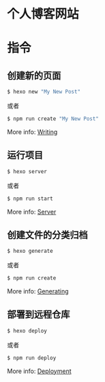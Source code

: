 # 个人博客网站

# 指令
## 创建新的页面
``` bash
$ hexo new "My New Post"
```
或者
``` bash
$ npm run create "My New Post"
```

More info: [Writing](https://hexo.io/docs/writing.html)

## 运行项目
``` bash
$ hexo server
```
或者
``` bash
$ npm run start
```

More info: [Server](https://hexo.io/docs/server.html)

## 创建文件的分类归档
``` bash
$ hexo generate
```
或者
``` bash
$ npm run create
```

More info: [Generating](https://hexo.io/docs/generating.html)

## 部署到远程仓库
``` bash
$ hexo deploy
```
或者
``` bash
$ npm run deploy
```

More info: [Deployment](https://hexo.io/docs/one-command-deployment.html)
